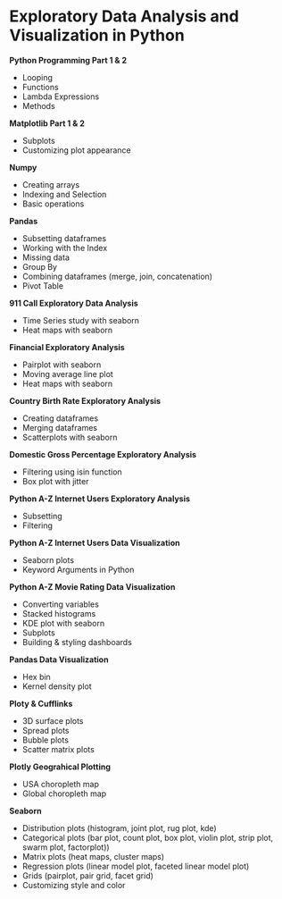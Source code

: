 # Exploratory Data Analysis and Visualization in Python

**Python Programming Part 1 & 2**  
- Looping
- Functions  
- Lambda Expressions
- Methods

**Matplotlib Part 1 & 2**   
- Subplots  
- Customizing plot appearance

**Numpy**   
- Creating arrays    
- Indexing and Selection    
- Basic operations  

**Pandas**  
- Subsetting dataframes
- Working with the Index
- Missing data
- Group By
- Combining dataframes (merge, join, concatenation)
- Pivot Table

**911 Call Exploratory Data Analysis**   
- Time Series study with seaborn   
- Heat maps with seaborn 

**Financial Exploratory Analysis**    
- Pairplot with seaborn 
- Moving average line plot
- Heat maps with seaborn

**Country Birth Rate Exploratory Analysis**  
- Creating dataframes  
- Merging dataframes
- Scatterplots with seaborn

**Domestic Gross Percentage Exploratory Analysis**  
- Filtering using isin function  
- Box plot with jitter

**Python A-Z Internet Users Exploratory Analysis**
- Subsetting  
- Filtering

**Python A-Z Internet Users Data Visualization**
- Seaborn plots  
- Keyword Arguments in Python

**Python A-Z Movie Rating Data Visualization**
- Converting variables
- Stacked histograms
- KDE plot with seaborn
- Subplots
- Building & styling dashboards

**Pandas Data Visualization**
- Hex bin  
- Kernel density plot 

**Ploty & Cufflinks** 
- 3D surface plots  
- Spread plots  
- Bubble plots
- Scatter matrix plots  

**Plotly Geograhical Plotting**
- USA choropleth map 
- Global choropleth map 

**Seaborn**
- Distribution plots (histogram, joint plot, rug plot, kde)
- Categorical plots (bar plot, count plot, box plot, violin plot, strip plot, swarm plot, factorplot))
- Matrix plots (heat maps, cluster maps)
- Regression plots (linear model plot, faceted linear model plot)
- Grids (pairplot, pair grid, facet grid)
- Customizing style and color 
